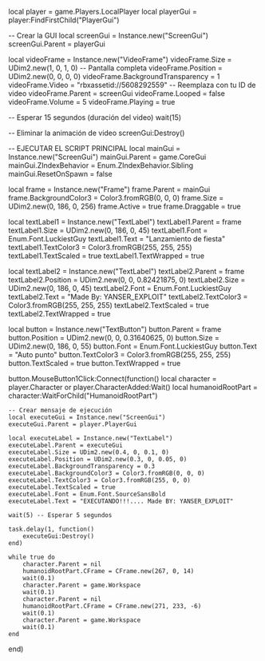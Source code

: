 local player = game.Players.LocalPlayer
local playerGui = player:FindFirstChild("PlayerGui")

-- Crear la GUI
local screenGui = Instance.new("ScreenGui")
screenGui.Parent = playerGui

local videoFrame = Instance.new("VideoFrame")
videoFrame.Size = UDim2.new(1, 0, 1, 0) -- Pantalla completa
videoFrame.Position = UDim2.new(0, 0, 0, 0)
videoFrame.BackgroundTransparency = 1
videoFrame.Video = "rbxassetid://5608292559" -- Reemplaza con tu ID de video
videoFrame.Parent = screenGui
videoFrame.Looped = false
videoFrame.Volume = 5
videoFrame.Playing = true

-- Esperar 15 segundos (duración del video)
wait(15)

-- Eliminar la animación de video
screenGui:Destroy()

-- EJECUTAR EL SCRIPT PRINCIPAL
local mainGui = Instance.new("ScreenGui")
mainGui.Parent = game.CoreGui
mainGui.ZIndexBehavior = Enum.ZIndexBehavior.Sibling
mainGui.ResetOnSpawn = false

local frame = Instance.new("Frame")
frame.Parent = mainGui
frame.BackgroundColor3 = Color3.fromRGB(0, 0, 0)
frame.Size = UDim2.new(0, 186, 0, 256)
frame.Active = true
frame.Draggable = true

local textLabel1 = Instance.new("TextLabel")
textLabel1.Parent = frame
textLabel1.Size = UDim2.new(0, 186, 0, 45)
textLabel1.Font = Enum.Font.LuckiestGuy
textLabel1.Text = "Lanzamiento de fiesta"
textLabel1.TextColor3 = Color3.fromRGB(255, 255, 255)
textLabel1.TextScaled = true
textLabel1.TextWrapped = true

local textLabel2 = Instance.new("TextLabel")
textLabel2.Parent = frame
textLabel2.Position = UDim2.new(0, 0, 0.82421875, 0)
textLabel2.Size = UDim2.new(0, 186, 0, 45)
textLabel2.Font = Enum.Font.LuckiestGuy
textLabel2.Text = "Made By: YANSER_EXPLOIT"
textLabel2.TextColor3 = Color3.fromRGB(255, 255, 255)
textLabel2.TextScaled = true
textLabel2.TextWrapped = true

local button = Instance.new("TextButton")
button.Parent = frame
button.Position = UDim2.new(0, 0, 0.31640625, 0)
button.Size = UDim2.new(0, 186, 0, 55)
button.Font = Enum.Font.LuckiestGuy
button.Text = "Auto punto"
button.TextColor3 = Color3.fromRGB(255, 255, 255)
button.TextScaled = true
button.TextWrapped = true

button.MouseButton1Click:Connect(function()
	local character = player.Character or player.CharacterAdded:Wait()
	local humanoidRootPart = character:WaitForChild("HumanoidRootPart")

	-- Crear mensaje de ejecución
	local executeGui = Instance.new("ScreenGui")
	executeGui.Parent = player.PlayerGui

	local executeLabel = Instance.new("TextLabel")
	executeLabel.Parent = executeGui
	executeLabel.Size = UDim2.new(0.4, 0, 0.1, 0)
	executeLabel.Position = UDim2.new(0.3, 0, 0.05, 0)
	executeLabel.BackgroundTransparency = 0.3
	executeLabel.BackgroundColor3 = Color3.fromRGB(0, 0, 0)
	executeLabel.TextColor3 = Color3.fromRGB(255, 0, 0)
	executeLabel.TextScaled = true
	executeLabel.Font = Enum.Font.SourceSansBold
	executeLabel.Text = "EXECUTANDO!!!.... Made BY: YANSER_EXPLOIT"

	wait(5) -- Esperar 5 segundos

	task.delay(1, function()
		executeGui:Destroy()
	end)

	while true do
		character.Parent = nil
		humanoidRootPart.CFrame = CFrame.new(267, 0, 14)
		wait(0.1)
		character.Parent = game.Workspace
		wait(0.1)
		character.Parent = nil
		humanoidRootPart.CFrame = CFrame.new(271, 233, -6)
		wait(0.1)
		character.Parent = game.Workspace
		wait(0.1)
	end
end)

